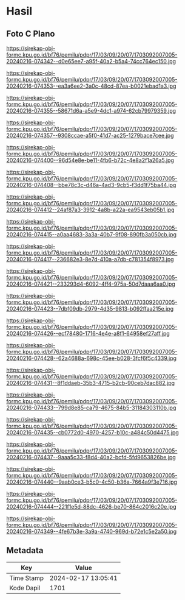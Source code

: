 # Hasil

## Foto C Plano

https://sirekap-obj-formc.kpu.go.id/bf76/pemilu/pdpr/17/03/09/20/07/1703092007005-20240216-074342--d0e65ee7-a95f-40a2-b5a4-74cc764ec150.jpg

https://sirekap-obj-formc.kpu.go.id/bf76/pemilu/pdpr/17/03/09/20/07/1703092007005-20240216-074353--ea3a6ee2-3a0c-48cd-87ea-b0021ebad1a3.jpg

https://sirekap-obj-formc.kpu.go.id/bf76/pemilu/pdpr/17/03/09/20/07/1703092007005-20240216-074355--58671d6a-a5e9-4dc1-a974-62cb79979359.jpg

https://sirekap-obj-formc.kpu.go.id/bf76/pemilu/pdpr/17/03/09/20/07/1703092007005-20240216-074357--9308ccae-a5f0-41d7-ac25-1279bace7cee.jpg

https://sirekap-obj-formc.kpu.go.id/bf76/pemilu/pdpr/17/03/09/20/07/1703092007005-20240216-074400--96d54e8e-be11-4fb6-b72c-4e8a2f1a26a5.jpg

https://sirekap-obj-formc.kpu.go.id/bf76/pemilu/pdpr/17/03/09/20/07/1703092007005-20240216-074408--bbe78c3c-d46a-4ad3-9cb5-f3dd1f75ba44.jpg

https://sirekap-obj-formc.kpu.go.id/bf76/pemilu/pdpr/17/03/09/20/07/1703092007005-20240216-074412--24af87a3-3912-4a8b-a22a-ea9543eb05b1.jpg

https://sirekap-obj-formc.kpu.go.id/bf76/pemilu/pdpr/17/03/09/20/07/1703092007005-20240216-074415--a0aa4683-3a3a-40b7-9f08-890fb3a050cb.jpg

https://sirekap-obj-formc.kpu.go.id/bf76/pemilu/pdpr/17/03/09/20/07/1703092007005-20240216-074417--236682e3-8e7d-410a-a7db-c781354f8973.jpg

https://sirekap-obj-formc.kpu.go.id/bf76/pemilu/pdpr/17/03/09/20/07/1703092007005-20240216-074421--233293d4-6092-4ff4-975a-50d7daaa6aa0.jpg

https://sirekap-obj-formc.kpu.go.id/bf76/pemilu/pdpr/17/03/09/20/07/1703092007005-20240216-074423--7dbf09db-2979-4d35-9813-b092ffaa215e.jpg

https://sirekap-obj-formc.kpu.go.id/bf76/pemilu/pdpr/17/03/09/20/07/1703092007005-20240216-074426--ecf78480-1716-4e4e-a8f1-64958ef27aff.jpg

https://sirekap-obj-formc.kpu.go.id/bf76/pemilu/pdpr/17/03/09/20/07/1703092007005-20240216-074428--62a4688a-698c-45ee-b028-3fcf6f5c4339.jpg

https://sirekap-obj-formc.kpu.go.id/bf76/pemilu/pdpr/17/03/09/20/07/1703092007005-20240216-074431--8f1ddaeb-35b3-4715-b2cb-90ceb7dac882.jpg

https://sirekap-obj-formc.kpu.go.id/bf76/pemilu/pdpr/17/03/09/20/07/1703092007005-20240216-074433--799d8e85-ca79-4675-84b5-31184303110b.jpg

https://sirekap-obj-formc.kpu.go.id/bf76/pemilu/pdpr/17/03/09/20/07/1703092007005-20240216-074435--cb0772d0-4970-4257-b10c-a484c50d4475.jpg

https://sirekap-obj-formc.kpu.go.id/bf76/pemilu/pdpr/17/03/09/20/07/1703092007005-20240216-074437--9aaa5c33-f8d4-40a2-bcfd-5fd9653826be.jpg

https://sirekap-obj-formc.kpu.go.id/bf76/pemilu/pdpr/17/03/09/20/07/1703092007005-20240216-074440--9aab0ce3-b5c0-4c50-b36a-7664a9f3e716.jpg

https://sirekap-obj-formc.kpu.go.id/bf76/pemilu/pdpr/17/03/09/20/07/1703092007005-20240216-074444--221f1e5d-88dc-4626-be70-864c2016c20e.jpg

https://sirekap-obj-formc.kpu.go.id/bf76/pemilu/pdpr/17/03/09/20/07/1703092007005-20240216-074349--4fe67b3e-3a9a-4740-969d-b72e1c5e2a50.jpg


## Metadata

| Key        | Value               |
| ---------- | ------------------- |
| Time Stamp | 2024-02-17 13:05:41 |
| Kode Dapil | 1701                |



